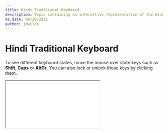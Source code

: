 ```yaml
--- 
title: Hindi Traditional Keyboard 
description: Topic containing an interactive representation of the Hindi Traditional Keyboard 
ms.date: 04/26/2021 
author: jowilco 
--- 
```

 
# Hindi Traditional Keyboard 
 
To see different keyboard states, move the mouse over state keys such as **Shift**, **Caps** or **AltGr**. You can also lock or unlock those keys by clicking them. 
 
<iframe src="kbdinhin.html"></iframe> 
